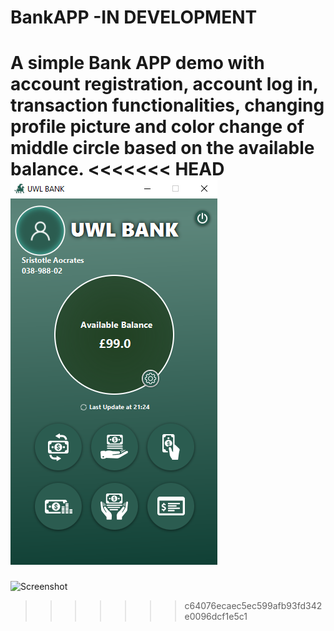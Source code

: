 # BankAPP -IN DEVELOPMENT
A simple Bank APP demo with account registration, account log in, transaction functionalities, changing profile picture
and color change of middle circle based on the available balance.
<<<<<<< HEAD
![Screenshot](application_screenshot.png)
=======
![Screenshot](BAnkAPP/src\main\resources\media\application_screenshot.png)
>>>>>>> c64076ecaec5ec599afb93fd342e0096dcf1e5c1

